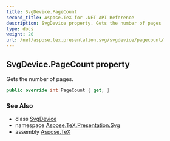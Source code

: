 ```yaml
---
title: SvgDevice.PageCount
second_title: Aspose.TeX for .NET API Reference
description: SvgDevice property. Gets the number of pages
type: docs
weight: 20
url: /net/aspose.tex.presentation.svg/svgdevice/pagecount/
---
```

## SvgDevice.PageCount property

Gets the number of pages.

```csharp
public override int PageCount { get; }
```

### See Also

* class [SvgDevice](../)
* namespace [Aspose.TeX.Presentation.Svg](../../svgdevice/)
* assembly [Aspose.TeX](../../../)


